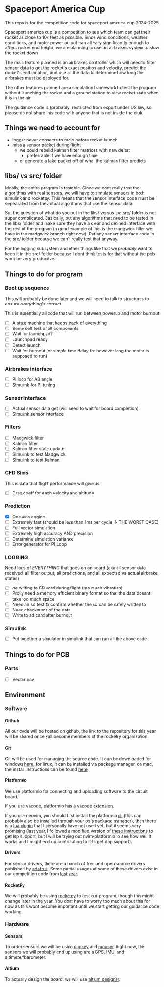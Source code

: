 # Spaceport America Cup

This repo is for the competition code for spaceport america cup 2024-2025

Spaceport america cup is a competition to see which team can get their rocket as close to 10k feet as possible. Since wind conditions, weather conditions, and motor power output can all vary significantly enough to affect rocket end height, we are planning to use an airbrakes system to slow the rocket down

The main feature planned is an airbrakes controller which will need to filter sensor data to get the rocket's exact position and velocity, predict the rocket's end location, and use all the data to determine how long the airbrakes must be deployed for.

The other features planned are a simulation framework to test the program without launching the rocket and a ground station to view rocket state when it is in the air.

The guidance code is (probably) restricted from export under US law, so please do not share this code with anyone that is not inside the club.

## Things we need to account for

- logger never connects to radio before rocket launch
- miss a sensor packet during flight
  - we could rebuild kalman filter matrices with new deltat
    - preferrable if we have enough time
  - or generate a fake packet off of what the kalman filter predicts

## libs/ vs src/ folder

Ideally, the entire program is testable.
Since we cant really test the algorithms with real sensors, we will have to simulate sensors in both simulink and rocketpy.
This means that the sensor interface code must be sepearated from the actual algorithms that use the sensor data.

So, the question of what do you put in the libs/ versus the src/ folder is not super complicated.
Basically, put any algorithms that need to be tested in the libs/ folder and make sure they have a clear and defined interface with the rest of the program (a good example of this is the madgwick filter we have in the madgwick branch right now).
Put any sensor interface code in the src/ folder because we can't really test that anyway.

For the logging subsystem and other things like that we _probably_ want to keep it in the src/ folder because I dont think tests for that without the pcb wont be very productive.

## Things to do for program

### Boot up sequence

This will probably be done later and we will need to talk to structures to ensure everything's correct

This is essentially all code that will run between powerup and motor burnout

- [ ] A state machine that keeps track of everything
- [ ] Some self test of all components
- [ ] Wait for launchpad?
- [ ] Launchpad ready
- [ ] Detect launch
- [ ] Wait for burnout (or simple time delay for however long the motor is supposed to run)

### Airbrakes interface

- [ ] PI loop for AB angle
- [ ] Simulink for PI tuning

### Sensor interface

- [ ] Actual sensor data get (will need to wait for board completion)
- [ ] Simulink sensor interface

### Filters

- [ ] Madgwick filter
- [ ] Kalman filter
- [ ] Kalman filter state update
- [ ] Simulink to test Madgwick
- [ ] Simulink to test Kalman

### CFD Sims

This is data that flight performance will give us

- [ ] Drag coeff for each velocity and altitude

### Prediction

- [x] One axis engine
- [ ] Extremely fast (should be less than 1ms per cycle IN THE WORST CASE)
- [ ] Full vector simulation
- [ ] Extremely high accuracy AND precision
- [ ] Determine simulation variance
- [ ] Error generator for PI Loop

### LOGGING

Need logs of _EVERYTHING_ that goes on on board (aka all sensor data received, all filter output, all predictions, and all expected vs actual airbrake states)

- [ ] _no_ writing to SD card during flight (too much vibration)
- [ ] Prolly need a memory efficient binary format so that the data doesnt take too much space
- [ ] Need an sd test to confirm whether the sd can be safely written to
- [ ] Need checksums of the data
- [ ] Write to sd card after burnout

### Simulink

- [ ] Put together a simulator in simulink that can run all the above code

## Things to do for PCB

### Parts

- [ ] Vector nav

## Environment

### Software

#### Github

All our code will be hosted on github, the link to the repository for this year will be shared once yall become members of the rocketry organization

#### Git

Git will be used for managing the source code. It can be downloaded for windows [here](https://gitforwindows.org/), for linux, it can be installed via package manager, on mac, the install instructions can be found [here](https://git-scm.com/download/mac)

#### Platformio

We use platformio for connecting and uploading software to the circuit board.

If you use vscode, platformio has a [vscode extension](https://platformio.org/install/ide?install=vscode).

If you use neovim, you should first install the platformio [cli](https://platformio.org/install/cli) (this can probably also be installed through your os's package manager), then there is a [lua plugin](https://github.com/anurag3301/nvim-platformio.lua) that I personally have not used yet, but it seems very promising (last year, I followed a modified version of [these instructions](https://docs.platformio.org/en/latest/integration/ide/vim.html) to get lsp support, but I will be trying out nvim-platformio to see how well it works and I might end up contributing to it to get dap support).

#### Drivers

For sensor drivers, there are a bunch of free and open source drivers published by [adafruit](https://www.adafruit.com/). Some partial usages of some of these drivers exist in our competition code from [last year](https://github.com/UVARocketry/SpaceportAmericaCup23-24/blob/main/gyrodriver/src/main.cpp).

#### RocketPy

We will probably be using [rocketpy](https://docs.rocketpy.org/en/latest/) to test our program, though this might change later in the year. You dont have to worry too much about this for now as this wont become important until we start getting our guidance code working

### Hardware

#### Sensors

To order sensors we will be using [digikey](https://www.digikey.com/en/products/result?s=N4IgTCBcDaIOYAcDOIC6BfIA) and [mouser](https://www.mouser.com/). Right now, the sensors we will probably end up using are a GPS, IMU, and altimeter/barometer.

#### Altium

To actually design the board, we will use [altium designer](https://www.altium.com/altium-designer?srsltid=AfmBOopCOouTD5QUP6iWCQxnMLjkHSUI74x4dRBxMl9jCRZfiPy_f8Zu).
